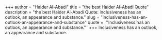 +++
author = "Haider Al-Abadi"
title = "the best Haider Al-Abadi Quote"
description = "the best Haider Al-Abadi Quote: Inclusiveness has an outlook, an appearance and substance."
slug = "inclusiveness-has-an-outlook-an-appearance-and-substance"
quote = '''Inclusiveness has an outlook, an appearance and substance.'''
+++
Inclusiveness has an outlook, an appearance and substance.
